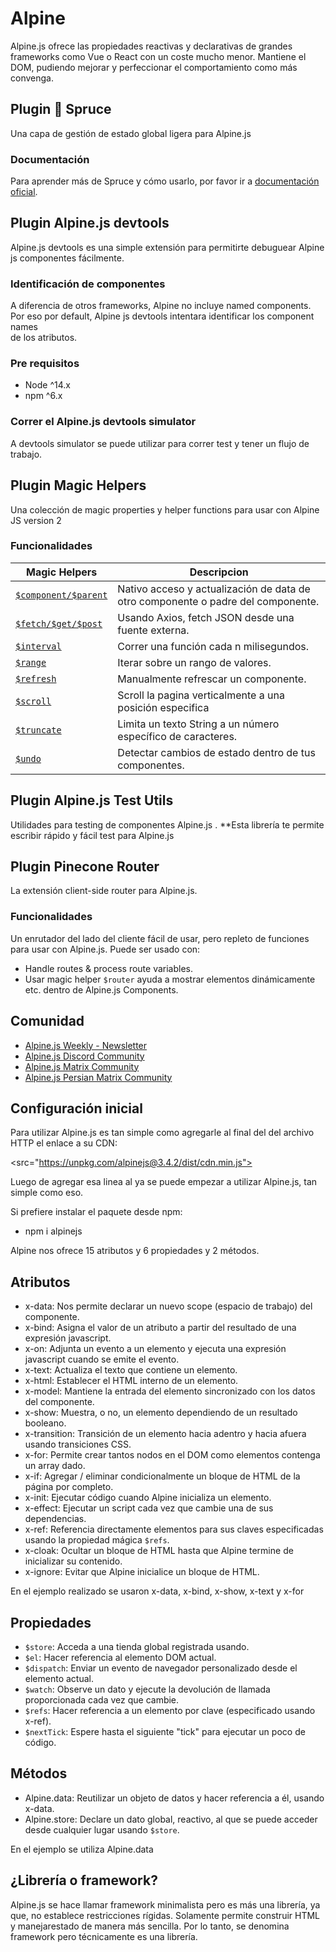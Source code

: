 # Alpine 
 
Alpine.js ofrece las propiedades reactivas y declarativas de grandes frameworks como Vue o React con un coste mucho menor. Mantiene el DOM, pudiendo mejorar y perfeccionar el comportamiento como más convenga. 
 
## Plugin 🌲 Spruce 
 
Una capa de gestión de estado global ligera para Alpine.js 
  
### Documentación 

Para aprender más de Spruce y cómo usarlo, por favor ir a [documentación oficial](https://spruce.ryangjchandler.co.uk). 
 
## Plugin Alpine.js devtools   

Alpine.js devtools es una simple extensión para permitirte debuguear Alpine js componentes fácilmente. 
  
### Identificación de componentes 

A diferencia de otros frameworks, Alpine no incluye  named components. Por eso por default, Alpine js devtools intentara identificar los component names  
de los atributos. 
 
### Pre requisitos 

-   Node ^14.x 
-   npm ^6.x 

### Correr el Alpine.js devtools simulator 
 
A devtools simulator se puede utilizar para correr test y tener un flujo de trabajo. 

## Plugin Magic Helpers 

Una colección de magic properties y helper functions para usar con Alpine JS version 2 

### Funcionalidades 

| Magic Helpers | Descripcion | 
| --- | --- | 
| [`$component/$parent`](#component) | Nativo acceso y actualización de data de otro componente o padre del componente. | 
| [`$fetch/$get/$post`](#fetch) | Usando Axios, fetch JSON desde una fuente externa.  | 
| [`$interval`](#interval) | Correr una función cada n milisegundos.  | 
| [`$range`](#range) | Iterar sobre un rango de valores. | 
| [`$refresh`](#refresh) | Manualmente refrescar un componente. | 
| [`$scroll`](#scroll) | Scroll la pagina verticalmente a una posición especifica | 
| [`$truncate`](#truncate) | Limita un texto String a un número específico de caracteres. | 
| [`$undo`](#undo) | Detectar cambios de estado dentro de tus componentes. | 

## Plugin Alpine.js Test Utils 

Utilidades para testing de componentes Alpine.js . 
**Esta librería te permite escribir rápido y fácil test para Alpine.js  

## Plugin Pinecone Router 

La extensión client-side router para Alpine.js. 
 
### Funcionalidades 

Un enrutador del lado del cliente fácil de usar, pero repleto de funciones para usar con Alpine.js. 
Puede ser usado con: 
-   Handle routes & process route variables. 
-   Usar magic helper `$router` ayuda a mostrar elementos dinámicamente  etc. dentro de Alpine.js Components. 
 

## Comunidad 

* [Alpine.js Weekly - Newsletter](https://alpinejs.codewithhugo.com/newsletter) 
* [Alpine.js Discord Community](https://discord.gg/CGmj5nq) 
* [Alpine.js Matrix Community](https://matrix.to/#/#AlpineJS:matrix.org) 
* [Alpine.js Persian Matrix Community](https://matrix.to/#/#AlpineJS-fa:matrix.org)

## Configuración inicial

Para utilizar Alpine.js es tan simple como agregarle al final del <Head> del archivo HTTP el enlace a su CDN:

<src="https://unpkg.com/alpinejs@3.4.2/dist/cdn.min.js">

Luego de agregar esa linea al <head> ya se puede empezar a utilizar Alpine.js, tan simple como eso.

Si prefiere instalar el paquete desde npm:

-   npm i alpinejs

Alpine nos ofrece 15 atributos y 6 propiedades y 2 métodos.

## Atributos

-   x-data: Nos permite declarar un nuevo scope (espacio de trabajo) del componente.
-   x-bind: Asigna el valor de un atributo a partir del resultado de una expresión javascript.
-   x-on: Adjunta un evento a un elemento y ejecuta una expresión javascript cuando se emite el evento.
-   x-text: Actualiza el texto que contiene un elemento.
-   x-html: Establecer el HTML interno de un elemento. 
-   x-model: Mantiene la entrada del elemento sincronizado con los datos del componente.
-   x-show: Muestra, o no, un elemento dependiendo de un resultado booleano.
-   x-transition: Transición de un elemento hacia adentro y hacia afuera usando transiciones CSS. 
-   x-for: Permite crear tantos nodos en el DOM como elementos contenga un array dado.
-   x-if: Agregar / eliminar condicionalmente un bloque de HTML de la página por completo.
-   x-init: Ejecutar código cuando Alpine inicializa un elemento.
-   x-effect: Ejecutar un script cada vez que cambie una de sus dependencias. 
-   x-ref: Referencia directamente elementos para sus claves especificadas usando la propiedad mágica `$refs`.
-   x-cloak: Ocultar un bloque de HTML hasta que Alpine termine de inicializar su contenido.
-   x-ignore: Evitar que Alpine inicialice un bloque de HTML.

En el ejemplo realizado se usaron x-data, x-bind, x-show, x-text y x-for

## Propiedades

-   `$store`: Acceda a una tienda global registrada usando.
-   `$el`: Hacer referencia al elemento DOM actual.
-   `$dispatch`: Enviar un evento de navegador personalizado desde el elemento actual.
-   `$watch`: Observe un dato y ejecute la devolución de llamada proporcionada cada vez que cambie.
-   `$refs`: Hacer referencia a un elemento por clave (especificado usando x-ref). 
-   `$nextTick`: Espere hasta el siguiente "tick" para ejecutar un poco de código.

## Métodos

-   Alpine.data: Reutilizar un objeto de datos y hacer referencia a él, usando x-data.
-   Alpine.store: Declare un dato global, reactivo, al que se puede acceder desde cualquier lugar usando `$store`.

En el ejemplo se utiliza Alpine.data

## ¿Librería o framework?

Alpine.js se hace llamar framework minimalista pero es más una librería, ya que, no establece restricciones rígidas. Solamente permite construir HTML y manejarestado de manera más sencilla. Por lo tanto, se denomina framework pero técnicamente es una librería.


